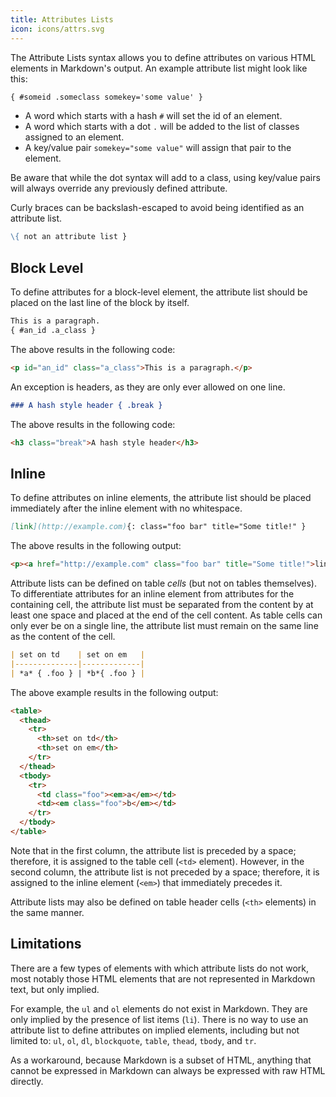 ```yaml
---
title: Attributes Lists
icon: icons/attrs.svg
---
```


The Attribute Lists syntax allows you to define attributes on various HTML elements in Markdown's output.
An example attribute list might look like this:

```md
{ #someid .someclass somekey='some value' }
```

- A word which starts with a hash `#` will set the id of an element.
- A word which starts with a dot `.` will be added to the list of classes assigned to an element.
- A key/value pair `somekey="some value"` will assign that pair to the element.

Be aware that while the dot syntax will add to a class, using key/value pairs will always override any previously defined attribute.

Curly braces can be backslash-escaped to avoid being identified as an attribute list.

```md
\{ not an attribute list }
```


## Block Level

To define attributes for a block-level element, the attribute list should be placed on the last line of the block by itself.

```md
This is a paragraph.
{ #an_id .a_class }
```

The above results in the following code:

```html
<p id="an_id" class="a_class">This is a paragraph.</p>
```

An exception is headers, as they are only ever allowed on one line.

```md
### A hash style header { .break }
```

The above results in the following code:

```html
<h3 class="break">A hash style header</h3>
```


## Inline

To define attributes on inline elements, the attribute list should be placed immediately after the inline element with no whitespace.

```md
[link](http://example.com){: class="foo bar" title="Some title!" }
```

The above results in the following output:

```html
<p><a href="http://example.com" class="foo bar" title="Some title!">link</a></p>
```

Attribute lists can be defined on table _cells_ (but not on tables themselves). To differentiate attributes for an inline element from attributes for the containing cell, the attribute list must be separated from the content by at least one space and placed at the end of the cell content. As table cells can only ever be on a single line, the attribute list must remain on the same line as the content of the cell.

```md
| set on td    | set on em   |
|--------------|-------------|
| *a* { .foo } | *b*{ .foo } |
```

The above example results in the following output:

```html
<table>
  <thead>
    <tr>
      <th>set on td</th>
      <th>set on em</th>
    </tr>
  </thead>
  <tbody>
    <tr>
      <td class="foo"><em>a</em></td>
      <td><em class="foo">b</em></td>
    </tr>
  </tbody>
</table>
```

Note that in the first column, the attribute list is preceded by a space; therefore, it is assigned to the table cell (`<td>` element). However, in the second column, the attribute list is not preceded by a space; therefore, it is assigned to the inline element (`<em>`) that immediately precedes it.

Attribute lists may also be defined on table header cells (`<th>` elements) in the same manner.


## Limitations

There are a few types of elements with which attribute lists do not work, most notably those HTML elements that are not represented in Markdown text, but only implied.

For example, the `ul` and `ol` elements do not exist in Markdown. They are only implied by the presence of list items (`li`).
There is no way to use an attribute list to define attributes on implied elements, including but not limited to: `ul`, `ol`, `dl`, `blockquote`, `table`, `thead`, `tbody`, and `tr`.

As a workaround, because Markdown is a subset of HTML, anything that cannot be expressed in Markdown can always be expressed with raw HTML directly.
